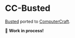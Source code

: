 # CC-Busted

[Busted] ported to [ComputerCraft].

🚧 **Work in process!**

[Busted]: https://github.com/lunarmodules/busted
[ComputerCraft]: https://tweaked.cc
